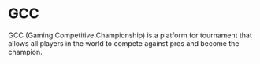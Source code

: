# GCC
GCC (Gaming Competitive Championship) is a platform for tournament that allows all players in the world to compete against pros and become the champion.
